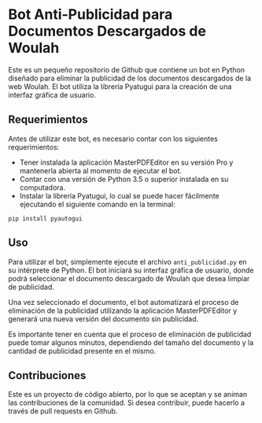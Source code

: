 # Bot Anti-Publicidad para Documentos Descargados de Woulah

Este es un pequeño repositorio de Github que contiene un bot en Python diseñado para eliminar la publicidad de los documentos descargados de la web Woulah. El bot utiliza la librería Pyatugui para la creación de una interfaz gráfica de usuario.

## Requerimientos

Antes de utilizar este bot, es necesario contar con los siguientes requerimientos:
- Tener instalada la aplicación MasterPDFEditor en su versión Pro y mantenerla abierta al momento de ejecutar el bot.
- Contar con una versión de Python 3.5 o superior instalada en su computadora.
- Instalar la librería Pyatugui, lo cual se puede hacer fácilmente ejecutando el siguiente comando en la terminal:

`pip install pyautogui`

## Uso

Para utilizar el bot, simplemente ejecute el archivo `anti_publicidad.py` en su intérprete de Python. El bot iniciará su interfaz gráfica de usuario, donde podrá seleccionar el documento descargado de Woulah que desea limpiar de publicidad.

Una vez seleccionado el documento, el bot automatizará el proceso de eliminación de la publicidad utilizando la aplicación MasterPDFEditor y generará una nueva versión del documento sin publicidad.

Es importante tener en cuenta que el proceso de eliminación de publicidad puede tomar algunos minutos, dependiendo del tamaño del documento y la cantidad de publicidad presente en el mismo.

## Contribuciones

Este es un proyecto de código abierto, por lo que se aceptan y se animan las contribuciones de la comunidad. Si desea contribuir, puede hacerlo a través de pull requests en Github.
